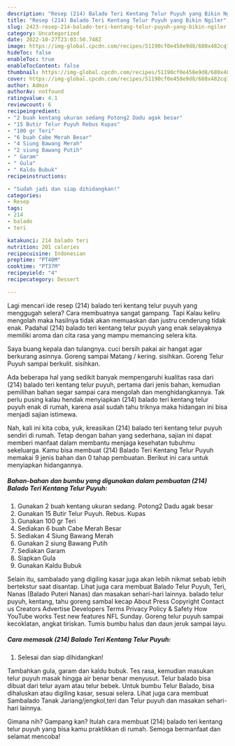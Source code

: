 ```yaml
---
description: "Resep (214) Balado Teri Kentang Telur Puyuh yang Bikin Ngiler"
title: "Resep (214) Balado Teri Kentang Telur Puyuh yang Bikin Ngiler"
slug: 2423-resep-214-balado-teri-kentang-telur-puyuh-yang-bikin-ngiler
category: Uncategorized
date: 2022-10-27T23:03:50.748Z
image: https://img-global.cpcdn.com/recipes/51190cf0e458e9d8/680x482cq70/214-balado-teri-kentang-telur-puyuh-foto-resep-utama.jpg
hideToc: false
enableToc: true
enableTocContent: false
thumbnail: https://img-global.cpcdn.com/recipes/51190cf0e458e9d8/680x482cq70/214-balado-teri-kentang-telur-puyuh-foto-resep-utama.jpg
cover: https://img-global.cpcdn.com/recipes/51190cf0e458e9d8/680x482cq70/214-balado-teri-kentang-telur-puyuh-foto-resep-utama.jpg
author: Admin
authorAv: notfound
ratingvalue: 4.1
reviewcount: 6
recipeingredient:
- "2 buah kentang ukuran sedang Potong2 Dadu agak besar"
- "15 Butir Telur Puyuh Rebus Kupas"
- "100 gr Teri"
- "6 buah Cabe Merah Besar"
- "4 Siung Bawang Merah"
- "2 siung Bawang Putih"
- " Garam"
- " Gula"
- " Kaldu Bubuk"
recipeinstructions:

- "Sudah jadi dan siap dihidangkan!"
categories:
- Resep
tags:
- 214
- balado
- teri

katakunci: 214 balado teri 
nutrition: 201 calories
recipecuisine: Indonesian
preptime: "PT40M"
cooktime: "PT37M"
recipeyield: "4"
recipecategory: Dessert

---
```



Lagi mencari ide resep (214) balado teri kentang telur puyuh yang menggugah selera? Cara membuatnya sangat gampang. Tapi Kalau keliru mengolah maka hasilnya tidak akan memuaskan dan justru cenderung tidak enak. Padahal (214) balado teri kentang telur puyuh yang enak selayaknya memiliki aroma dan cita rasa yang mampu memancing selera kita.


Saya buang kepala dan tulangnya. cuci bersih pakai air hangat agar berkurang asinnya. Goreng sampai Matang / kering. sisihkan. Goreng Telur Puyuh sampai berkulit. sisihkan.

Ada beberapa hal yang sedikit banyak mempengaruhi kualitas rasa dari (214) balado teri kentang telur puyuh, pertama dari jenis bahan, kemudian pemilihan bahan segar sampai cara mengolah dan menghidangkannya. Tak perlu pusing kalau hendak menyiapkan (214) balado teri kentang telur puyuh enak di rumah, karena asal sudah tahu triknya maka hidangan ini bisa menjadi sajian istimewa.


Nah, kali ini kita coba, yuk, kreasikan (214) balado teri kentang telur puyuh sendiri di rumah. Tetap dengan bahan yang sederhana, sajian ini dapat memberi manfaat dalam membantu menjaga kesehatan tubuhmu sekeluarga. Kamu bisa membuat (214) Balado Teri Kentang Telur Puyuh memakai 9 jenis bahan dan 0 tahap pembuatan. Berikut ini cara untuk menyiapkan hidangannya.

<!--inarticleads1-->

##### Bahan-bahan dan bumbu yang digunakan dalam pembuatan (214) Balado Teri Kentang Telur Puyuh:

1. Gunakan 2 buah kentang ukuran sedang. Potong2 Dadu agak besar
1. Gunakan 15 Butir Telur Puyuh. Rebus. Kupas
1. Gunakan 100 gr Teri
1. Sediakan 6 buah Cabe Merah Besar
1. Sediakan 4 Siung Bawang Merah
1. Gunakan 2 siung Bawang Putih
1. Sediakan  Garam
1. Siapkan  Gula
1. Gunakan  Kaldu Bubuk


Selain itu, sambalado yang digiling kasar juga akan lebih nikmat sebab lebih bertekstur saat disantap. Lihat juga cara membuat Balado Telur Puyuh, Teri, Nanas (Balado Puteri Nanas) dan masakan sehari-hari lainnya. balado telur puyuh, kentang, tahu goreng sambal kecap About Press Copyright Contact us Creators Advertise Developers Terms Privacy Policy &amp; Safety How YouTube works Test new features NFL Sunday. Goreng telur puyuh sampai kecoklatan, angkat tiriskan. Tumis bumbu halus dan daun jeruk sampai layu. 

<!--inarticleads2-->

##### Cara memasak (214) Balado Teri Kentang Telur Puyuh:


1. Selesai dan siap dihidangkan!

Tambahkan gula, garam dan kaldu bubuk. Tes rasa, kemudian masukan telur puyuh masak hingga air benar benar menyusut. Telur balado bisa dibuat dari telur ayam atau telur bebek. Untuk bumbu Telur Balado, bisa dihaluskan atau digiling kasar, sesuai selera. Lihat juga cara membuat Sambalado Tanak Jariang/jengkol,teri dan Telur puyuh dan masakan sehari-hari lainnya. 

Gimana nih? Gampang kan? Itulah cara membuat (214) balado teri kentang telur puyuh yang bisa kamu praktikkan di rumah. Semoga bermanfaat dan selamat mencoba!
